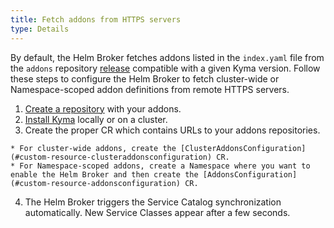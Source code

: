 ```yaml
---
title: Fetch addons from HTTPS servers
type: Details
---
```


By default, the Helm Broker fetches addons listed in the `index.yaml` file from the `addons` repository [release](https://github.com/kyma-project/bundles/releases) compatible with a given Kyma version. Follow these steps to configure the Helm Broker to fetch cluster-wide or Namespace-scoped addon definitions from remote HTTPS servers.

  1. [Create a repository](#details-create-addons-repository) with your addons.
  2. [Install Kyma](/root/kyma/#installation-installation) locally or on a cluster.
  3. Create the proper CR which contains URLs to your addons repositories.

    * For cluster-wide addons, create the [ClusterAddonsConfiguration](#custom-resource-clusteraddonsconfiguration) CR.
    * For Namespace-scoped addons, create a Namespace where you want to enable the Helm Broker and then create the [AddonsConfiguration](#custom-resource-addonsconfiguration) CR.

  4. The Helm Broker triggers the Service Catalog synchronization automatically. New Service Classes appear after a few seconds.
